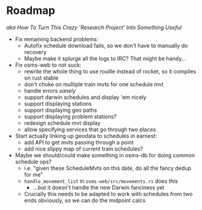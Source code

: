 # Roadmap

*aka How To Turn This Crazy 'Research Project' Into Something Useful*

- Fix remaining backend problems:
  - Autofix schedule download fails, so we don't have to manually do recovery
  - Maybe make it splurge all the logs to IRC? That might be handy...
- Fix osms-web to not suck:
  - rewrite the whole thing to use rouille instead of rocket, so it compiles on rust stable
  - don't choke on multiple train mvts for one schedule mvt
  - handle errors *sanely*
  - support darwin schedules and display 'em nicely
  - support displaying stations
  - support displaying geo paths
  - support displaying problem stations?
  - redesign schedule mvt display
  - allow specifying services that go through two places
- Start actually linking up geodata to schedules in earnest:
  - add API to get mvts passing through a point
  - add nice slippy map of current train schedules?
- Maybe we should/could make something in osms-db for doing common schedule ops?
  - i.e. "given these ScheduleMvts on this date, do all the fancy dedup for me"
  - `handle_movement_list` in `osms-web/src/movements.rs` does this
    - ...but it doesn't handle the new Darwin fanciness yet
  - Crucially this needs to be adapted to work with schedules from two ends obviously,
    so we can do the midpoint calcs
